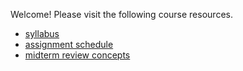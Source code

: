 Welcome! Please visit the following course resources.

* [syllabus](syllabus)
* [assignment schedule](homework)
* [midterm review concepts](r1)
